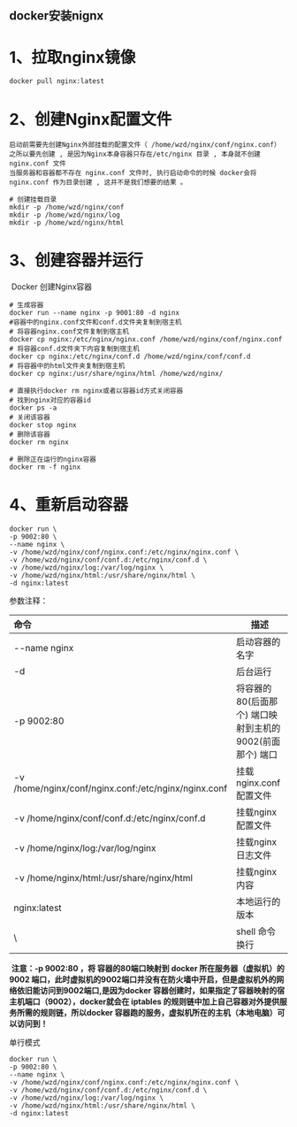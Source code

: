 ## docker安装nignx

# 1、拉取nginx镜像

```shell
docker pull nginx:latest
```

# 2、创建Nginx配置文件

```shell
启动前需要先创建Nginx外部挂载的配置文件（ /home/wzd/nginx/conf/nginx.conf）
之所以要先创建 , 是因为Nginx本身容器只存在/etc/nginx 目录 , 本身就不创建 nginx.conf 文件
当服务器和容器都不存在 nginx.conf 文件时, 执行启动命令的时候 docker会将nginx.conf 作为目录创建 , 这并不是我们想要的结果 。

# 创建挂载目录
mkdir -p /home/wzd/nginx/conf
mkdir -p /home/wzd/nginx/log
mkdir -p /home/wzd/nginx/html
```

# 3、创建容器并运行

​	Docker 创建Nginx容器

```shell
# 生成容器
docker run --name nginx -p 9001:80 -d nginx
#容器中的nginx.conf文件和conf.d文件夹复制到宿主机
# 将容器nginx.conf文件复制到宿主机
docker cp nginx:/etc/nginx/nginx.conf /home/wzd/nginx/conf/nginx.conf
# 将容器conf.d文件夹下内容复制到宿主机
docker cp nginx:/etc/nginx/conf.d /home/wzd/nginx/conf/conf.d
# 将容器中的html文件夹复制到宿主机
docker cp nginx:/usr/share/nginx/html /home/wzd/nginx/

# 直接执行docker rm nginx或者以容器id方式关闭容器
# 找到nginx对应的容器id
docker ps -a
# 关闭该容器
docker stop nginx
# 删除该容器
docker rm nginx
 
# 删除正在运行的nginx容器
docker rm -f nginx
```

# 4、重新启动容器

```shell
docker run \
-p 9002:80 \
--name nginx \
-v /home/wzd/nginx/conf/nginx.conf:/etc/nginx/nginx.conf \
-v /home/wzd/nginx/conf/conf.d:/etc/nginx/conf.d \
-v /home/wzd/nginx/log:/var/log/nginx \
-v /home/wzd/nginx/html:/usr/share/nginx/html \
-d nginx:latest
```

参数注释：

| 命令                                                 | 描述                                                       |
| :--------------------------------------------------- | ---------------------------------------------------------- |
| --name nginx                                         | 启动容器的名字                                             |
| -d                                                   | 后台运行                                                   |
| -p 9002:80                                           | 将容器的 80(后面那个) 端口映射到主机的 9002(前面那个) 端口 |
| -v /home/nginx/conf/nginx.conf:/etc/nginx/nginx.conf | 挂载nginx.conf配置文件                                     |
| -v /home/nginx/conf/conf.d:/etc/nginx/conf.d         | 挂载nginx配置文件                                          |
| -v /home/nginx/log:/var/log/nginx                    | 挂载nginx日志文件                                          |
| -v /home/nginx/html:/usr/share/nginx/html            | 挂载nginx内容                                              |
| nginx:latest                                         | 本地运行的版本                                             |
| \                                                    | shell 命令换行                                             |

​	**注意：-p 9002:80 ，将 容器的80端口映射到 docker 所在服务器（虚拟机）的 9002 端口，此时虚拟机的9002端口并没有在防火墙中开启，但是虚拟机外的网络依旧能访问到9002端口,是因为docker 容器创建时，如果指定了容器映射的宿主机端口（9002），docker就会在 iptables 的规则链中加上自己容器对外提供服务所需的规则链，所以docker 容器跑的服务，虚拟机所在的主机（本地电脑）可以访问到！**

单行模式

```shell
docker run \ 
-p 9002:80 \
--name nginx \
-v /home/wzd/nginx/conf/nginx.conf:/etc/nginx/nginx.conf \
-v /home/wzd/nginx/conf/conf.d:/etc/nginx/conf.d \
-v /home/wzd/nginx/log:/var/log/nginx \
-v /home/wzd/nginx/html:/usr/share/nginx/html \
-d nginx:latest
```

